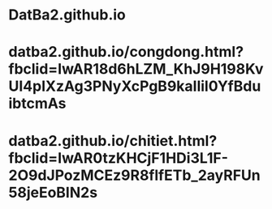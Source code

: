 # DatBa2.github.io
# datba2.github.io/congdong.html?fbclid=IwAR18d6hLZM_KhJ9H198KvUI4pIXzAg3PNyXcPgB9kaIlil0YfBduibtcmAs
# datba2.github.io/chitiet.html?fbclid=IwAR0tzKHCjF1HDi3L1F-2O9dJPozMCEz9R8flfETb_2ayRFUn58jeEoBIN2s
